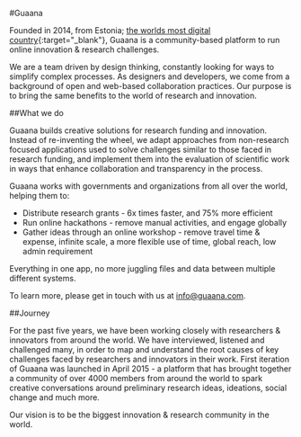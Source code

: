 
#Guaana

Founded in 2014, from Estonia; [the worlds most digital country](https://e-estonia.com){:target="_blank"}, Guaana is a community-based platform to run online innovation & research challenges.

We are a team driven by design thinking, constantly looking for ways to simplify complex processes. As designers and developers, we come from a background of open and web-based collaboration practices. Our purpose is to bring the same benefits to the world of research and innovation.


##What we do

Guaana builds creative solutions for research funding and innovation. Instead of re-inventing the wheel, we adapt approaches from non-research focused applications used to solve challenges similar to those faced in research funding, and implement them into the evaluation of scientific work in ways that enhance collaboration and transparency in the process.

Guaana works with governments and organizations from all over the world, helping them to:

* Distribute research grants - 6x times faster, and 75% more efficient
* Run online hackathons - remove manual activities, and engage globally 
* Gather ideas through an online workshop - remove travel time & expense, infinite scale, a more flexible use of time, global reach, low admin requirement 

Everything in one app, no more juggling files and data between multiple different systems.

To learn more, please get in touch with us at [info@guaana.com](mailto:info@guaana.com).



##Journey

For the past five years, we have been working closely with researchers & innovators from around the world. We have interviewed, listened and challenged many, in order to map and understand the root causes of key challenges faced by researchers and innovators in their work.
First iteration of Guaana was launched in April 2015 - a platform that has brought together a community of over 4000 members from around the world to spark creative conversations around preliminary research ideas, ideations, social change and much more. 

Our vision is to be the biggest innovation & research community in the world. 
